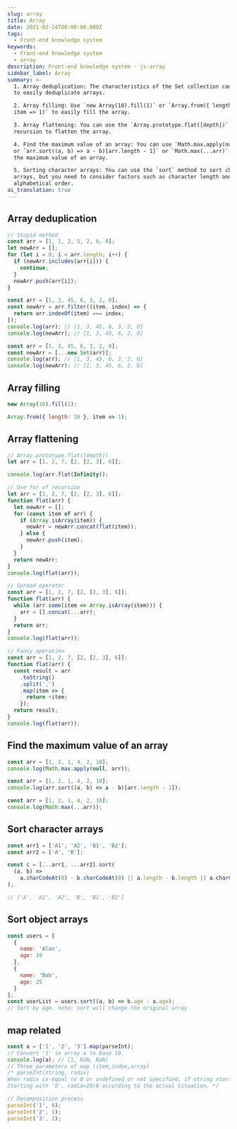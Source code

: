 ```yaml
---
slug: array
title: Array
date: 2021-02-24T00:00:00.000Z
tags:
  - Front-end knowledge system
keywords:
  - Front-end knowledge system
  - array
description: Front-end knowledge system - js-array
sidebar_label: Array
summary: >-
  1. Array deduplication: The characteristics of the Set collection can be used
  to easily deduplicate arrays.

  2. Array filling: Use `new Array(10).fill(1)` or `Array.from({ length: 10 },
  item => 1)` to easily fill the array.

  3. Array flattening: You can use the `Array.prototype.flat([depth])` method or
  recursion to flatten the array.

  4. Find the maximum value of an array: You can use `Math.max.apply(null, arr)`
  or `arr.sort((a, b) => a - b)[arr.length - 1]` or `Math.max(...arr)` to find
  the maximum value of an array.

  5. Sorting character arrays: You can use the `sort` method to sort character
  arrays, but you need to consider factors such as character length and
  alphabetical order.
ai_translation: true
---
```


## Array deduplication

<Tabs>
  <TabItem value="Method 1" label="Method 1">

```js
// Stupid method
const arr = [1, 1, 2, 5, 2, 6, 8];
let newArr = [];
for (let i = 0; i < arr.length; i++) {
  if (newArr.includes(arr[i])) {
    continue;
  }
  newArr.push(arr[i]);
}
```

</TabItem>
  <TabItem value="Method 2" label="Method 2">

```js
const arr = [1, 3, 45, 6, 3, 2, 0];
const newArr = arr.filter((item, index) => {
  return arr.indexOf(item) === index;
});
console.log(arr); // [1, 3, 45, 6, 3, 2, 0]
console.log(newArr); // [1, 3, 45, 6, 2, 0]
```

</TabItem>
  <TabItem value="Method 3" label="Method 3">

```js
const arr = [1, 3, 45, 6, 3, 2, 0];
const newArr = [...new Set(arr)];
console.log(arr); // [1, 3, 45, 6, 3, 2, 0]
console.log(newArr); // [1, 3, 45, 6, 2, 0]
```

  </TabItem>
</Tabs>

## Array filling

```js
new Array(10).fill(1);

Array.from({ length: 10 }, item => 1);
```

## Array flattening

<Tabs>
  <TabItem value="Method 1" label="Method 1">

```js
// Array.prototype.flat([depth])
let arr = [1, 2, 7, [2, [2, 3], 6]];

console.log(arr.flat(Infinity));
```

</TabItem>
  <TabItem value="Method 2" label="Method 2">

```js
// Use for of recursion
let arr = [1, 2, 7, [2, [2, 3], 6]];
function flat(arr) {
  let newArr = [];
  for (const item of arr) {
    if (Array.isArray(item)) {
      newArr = newArr.concat(flat(item));
    } else {
      newArr.push(item);
    }
  }
  return newArr;
}
console.log(flat(arr));
```

</TabItem>
  <TabItem value="Method 3" label="Method 3">

```js
// Spread operator
const arr = [1, 2, 7, [2, [2, 3], 6]];
function flat(arr) {
  while (arr.some(item => Array.isArray(item))) {
    arr = [].concat(...arr);
  }
  return arr;
}
console.log(flat(arr));
```

</TabItem>
  <TabItem value="Method 4" label="Method 4">

```js
// Fancy operation
const arr = [1, 2, 7, [2, [2, 3], 6]];
function flat(arr) {
  const result = arr
    .toString()
    .split(',')
    .map(item => {
      return +item;
    });
  return result;
}
console.log(flat(arr));
```

</TabItem>
</Tabs>

## Find the maximum value of an array

```js
const arr = [1, 2, 1, 4, 2, 10];
console.log(Math.max.apply(null, arr));
```

```js
const arr = [1, 2, 1, 4, 2, 10];
console.log(arr.sort((a, b) => a - b)[arr.length - 1]);
```

```js
const arr = [1, 2, 1, 4, 2, 10];
console.log(Math.max(...arr));
```

## Sort character arrays

```js
const arr1 = ['A1', 'A2', 'B1', 'B2'];
const arr2 = ['A', 'B'];

const c = [...arr1, ...arr2].sort(
  (a, b) =>
    a.charCodeAt(0) - b.charCodeAt(0) || a.length - b.length || a.charCodeAt(1) - b.charCodeAt(1)
);

// ['A', 'A1', 'A2', 'B', 'B1', 'B2']
```

## Sort object arrays

```js
const users = [
  {
    name: 'Alan',
    age: 19
  },
  {
    name: 'Bob',
    age: 25
  }
];
const userList = users.sort((a, b) => b.age - a.age);
// Sort by age, note: sort will change the original array
```

## map related

```js
const a = ['1', '2', '3'].map(parseInt);
// Convert '1' in array a to base 10.
console.log(a); // [1, NaN, NaN]
// Three parameters of map (item,index,array)
/* parseInt(string, radix)
When radix is equal to 0 or undefined or not specified, if string starts with '0x' or ''0X', then radix=16
Starting with '0', radix=10/8 according to the actual situation. */

// Decomposition process
parseInt('1', 0);
parseInt('2', 1);
parseInt('3', 2);
```
